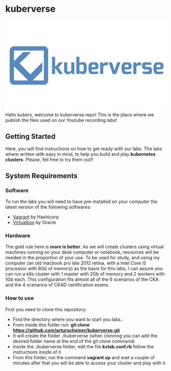# kuberverse

![kuberverse logo](https://raw.githubusercontent.com/arturscheiner/kuberverse/master/logos/kuberverse-logo-h-4096x2304.png)
Hello kubers, welcome to kuberverse repo! This is the place where we publish the files used on our Youtube recording labs!

## Getting Started

Here, you will find instructions on how to get ready with our labs. The labs where written with easy in mind, to help you build and play **kubernetes clusters**. Please, fell free to try them out!!

## System Requirements

### Software

To run the labs you will need to have pre-installed on your computer the latest version of the following softwares:

- [Vagrant](www.vagrantup.com) by Hashicorp
- [Virtualbox](virtualbox.org) by Oracle

### Hardware

The gold rule here is **more is better**. As we will create clusters using virtual machines running on your desk computer or notebook, resources will be needed in the proportion of your use. To be used for study, and using my computer (an old macbook pro late 2012 retina, with a Intel Core i5 processor with 8Gb of memory) as the basis for this labs, I can assure you can run a k8s cluster with 1 master with 2Gb of memory and 2 workers with 1Gb each. This configuration fits almost all of the 6 scenarios of the CKA and the 4 scenarios of CKAD certification exams.

### How to use
First you need to clone this repository:

- Find the directory where you want to start you labs..
- From inside this folder run: **git clone https://github.com/arturscheiner/kuberverse.git**
- It will create the folder ./kuberverse (when clonning you can add the desired folder name at the end of the git clone command)
- Inside the ./kuberverse folder, edit the file **kvlab.conf.rb** follow the instructions inside of it
- From this folder, run the command **vagrant up** and wait a couple of minutes after that you will be able to access your cluster and play with it